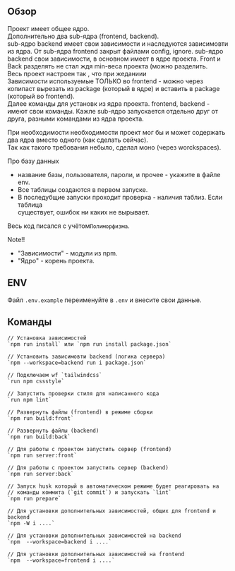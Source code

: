 ## Обзор
Проект имеет общее ядро. \
Дополнительно два sub-ядра (frontend, backend). \
sub-ядро backend имеет свои зависимости и наследуются зависимовти из ядра. От sub-ядра frontend закрыт файлами config, ignore.
sub-ядро backend  свои зависимости, в основном имеет в ядре проекта. Front и Back разделять не стал ждя min-веса проекта (можно разделить. \
Весь проект настроен так , что при жеданиии \
Зависимости используемые ТОЛЬКО во frontend - можно через копипаст вырезать из package (который в ядре) и вставить в package (который во frontend). \
Далее команды для установк из ядра проекта.
frontend, backend - имеют свои команды.
Кажле sub-ядро запускается отдельно друг от друга, разными командами из ядра проекта.

При необходимости необходимости проект мог бы и может содержать два ядра вместо одного (как сделать сейчас). \
Так как такого требования небыло, сделал моно (через worckspaces).

Про базу данных
- название базы, пользователя, пароли, и прочее - укажите в файле env.
- Все таблицы создаются в первом запуске.
- В последубщие запуски проходит проверка - наличия таблиз. Если таблица \
существует, ошибок ни каких не выpывает.

Весь код писался с учётом`Полиморфизма`.

Note!!
- "Зависимости" - модули из npm.
- "Ядро" - корень проекта.


## ENV
Файл `.env.example` переименуйте в `.env` и внесите свои данные.

## Команды
```text
// Установка зависимостей
`npm run install` или `npm run install package.json`

// Установить зависимовти backend (логика сервера)
`npm --workspace=backend run i package.json`

// Подключаем wf `tailwindcss`
`run npm cssstyle`

// Запустить проверки стиля для написанного кода
`run npm lint`

// Развернуть файлы (frontend) в режиме сборки
`npm run build:front`

// Развернуть файлы (backend)
`npm run build:back`

// Для работы с проектом запустить сервер (frontend)
`npm run server:front`

// Для работы с проектом запустить сервер (backend)
`npm run server:back`

// Запуск husk который в автоматическом режиме будет реагировать на
// команды коммита (`git commit`) и запускать `lint`
`npm run prepare`

// Для установки дополнительных зависимостей, общих для frontend и  backend
`npm -W i ....`

// Для установки дополнительных зависимостей на backend
`npm  --workspace=backend i ....`

// Для установки дополнительных зависимостей на frontend
`npm  --workspace=frontend i ....`
```


